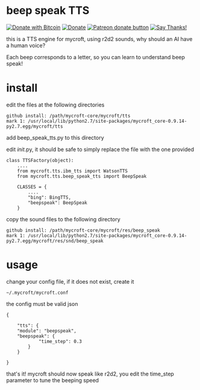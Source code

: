 # beep speak TTS
[![Donate with Bitcoin](https://en.cryptobadges.io/badge/micro/1QJNhKM8tVv62XSUrST2vnaMXh5ADSyYP8)](https://en.cryptobadges.io/donate/1QJNhKM8tVv62XSUrST2vnaMXh5ADSyYP8)
[![Donate](https://img.shields.io/badge/Donate-PayPal-green.svg)](https://paypal.me/jarbasai)
<span class="badge-patreon"><a href="https://www.patreon.com/jarbasAI" title="Donate to this project using Patreon"><img src="https://img.shields.io/badge/patreon-donate-yellow.svg" alt="Patreon donate button" /></a></span>
[![Say Thanks!](https://img.shields.io/badge/Say%20Thanks-!-1EAEDB.svg)](https://saythanks.io/to/JarbasAl)

this is a TTS engine for mycroft, using r2d2 sounds, why should an AI have a
human voice?

Each beep corresponds to a letter, so you can learn to understand beep speak!

# install

edit the files at the following directories

    github install: /path/mycroft-core/mycroft/tts
    mark 1: /usr/local/lib/python2.7/site-packages/mycroft_core-0.9.14-py2.7.egg/mycroft/tts

add beep_speak_tts.py to this directory

edit _init_.py, it should be safe to simply replace the file with the one provided

    class TTSFactory(object):
        ....
        from mycroft.tts.ibm_tts import WatsonTTS
        from mycroft.tts.beep_speak_tts import BeepSpeak

        CLASSES = {
            ....
            "bing": BingTTS,
            "beepspeak": BeepSpeak
        }


copy the sound files to the following directory

    github install: /path/mycroft-core/mycroft/res/beep_speak
    mark 1: /usr/local/lib/python2.7/site-packages/mycroft_core-0.9.14-py2.7.egg/mycroft/res/snd/beep_speak


# usage

change your config file, if it does not exist, create it

    ~/.mycroft/mycroft.conf

the config must be valid json

    {

        "tts": {
        "module": "beepspeak",
        "beepspeak": {
                "time_step": 0.3
            }
        }

    }

that's it! mycroft should now speak like r2d2, you edit the time_step
parameter to tune the beeping speed
